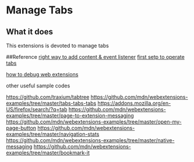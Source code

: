 
# Manage Tabs

## What it does

This extensions is devoted to manage tabs

##Reference
[right way to add content & event listener](https://github.com/mdn/webextensions-examples/tree/master/quicknote)
[first setp to operate tabs](https://github.com/mdn/webextensions-examples/tree/master/list-cookies)

[how to debug web extensions](https://developer.mozilla.org/en-US/Add-ons/WebExtensions/Debugging#Debugging_popups)

other useful sample codes

https://github.com/traxium/tabtree
https://github.com/mdn/webextensions-examples/tree/master/tabs-tabs-tabs
https://addons.mozilla.org/en-US/firefox/search/?q=tab
https://github.com/mdn/webextensions-examples/tree/master/page-to-extension-messaging
https://github.com/mdn/webextensions-examples/tree/master/open-my-page-button
https://github.com/mdn/webextensions-examples/tree/master/navigation-stats
https://github.com/mdn/webextensions-examples/tree/master/native-messaging
https://github.com/mdn/webextensions-examples/tree/master/bookmark-it
